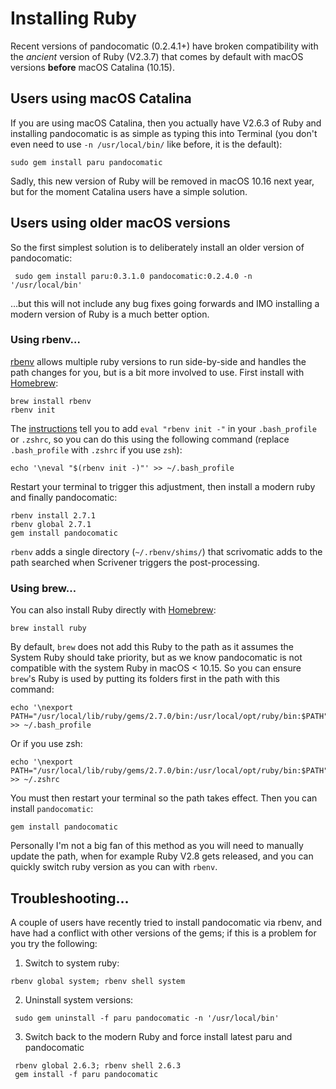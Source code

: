# Installing Ruby  

Recent versions of pandocomatic (0.2.4.1+) have broken compatibility with the *ancient* version of Ruby (V2.3.7) that comes by default with macOS versions **before** macOS Catalina (10.15). 


## Users using macOS Catalina
If you are using macOS Catalina, then you actually have V2.6.3 of Ruby and installing pandocomatic is as simple as typing this into Terminal (you don't even need to use `-n /usr/local/bin/` like before, it is the default):

```shell
sudo gem install paru pandocomatic
```

Sadly, this new version of Ruby will be removed in macOS 10.16 next year, but for the moment Catalina users have a simple solution.

## Users using older macOS versions

So the first simplest solution is to deliberately install an older version of pandocomatic:

```shell
 sudo gem install paru:0.3.1.0 pandocomatic:0.2.4.0 -n '/usr/local/bin'
 ```

…but this will not include any bug fixes going forwards and IMO installing a modern version of Ruby is a much better option.

### Using rbenv…  

[rbenv](https://github.com/rbenv/rbenv) allows multiple ruby versions to run side-by-side and handles the path changes for you, but is a bit more involved to use. First install with [Homebrew](https://brew.sh/):

```shell
brew install rbenv
rbenv init
```

The [instructions](https://github.com/rbenv/rbenv#homebrew-on-macos) tell you to add `eval "rbenv init -"` in your `.bash_profile` or `.zshrc`, so you can do this using the following command (replace `.bash_profile` with `.zshrc` if you use `zsh`):

```shell
echo '\neval "$(rbenv init -)"' >> ~/.bash_profile
```

Restart your terminal to trigger this adjustment, then install a modern ruby and finally pandocomatic:

```shell
rbenv install 2.7.1
rbenv global 2.7.1
gem install pandocomatic
```

`rbenv` adds a single directory (`~/.rbenv/shims/`) that scrivomatic adds to the path searched when Scrivener triggers the post-processing.

### Using brew…  

You can also install Ruby directly with [Homebrew](https://brew.sh/):

```shell
brew install ruby
```

By default, `brew` does not add this Ruby to the path as it assumes the System Ruby should take priority, but as we know pandocomatic is not compatible with the system Ruby in macOS < 10.15. So you can ensure `brew`'s Ruby is used by putting its folders first in the path with this command:  

```shell
echo '\nexport PATH="/usr/local/lib/ruby/gems/2.7.0/bin:/usr/local/opt/ruby/bin:$PATH"' >> ~/.bash_profile
```

Or if you use zsh:  

```shell
echo '\nexport PATH="/usr/local/lib/ruby/gems/2.7.0/bin:/usr/local/opt/ruby/bin:$PATH"' >> ~/.zshrc
```

You must then restart your terminal so the path takes effect. Then you can install `pandocomatic`:  

```shell
gem install pandocomatic
```

Personally I'm not a big fan of this method as you will need to manually update the path, when for example Ruby V2.8 gets released, and you can quickly switch ruby version as you can with `rbenv`.

## Troubleshooting…

A couple of users have recently tried to install pandocomatic via rbenv, and have had a conflict with other versions of the gems; if this is a problem for you try the following:

1. Switch to system ruby:
```shell
rbenv global system; rbenv shell system
```

2. Uninstall system versions:
```shell
 sudo gem uninstall -f paru pandocomatic -n '/usr/local/bin' 
```

3. Switch back to the modern Ruby and force install latest paru and pandocomatic
```shell
 rbenv global 2.6.3; rbenv shell 2.6.3 
 gem install -f paru pandocomatic
```


